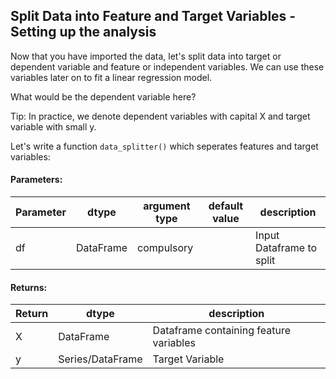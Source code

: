 ## Split Data into Feature and Target Variables - Setting up the analysis

Now that you have imported the data, let's split data into target or dependent variable and feature or independent variables. We can use these variables later on to fit a linear regression model.

What would be the dependent variable here?

Tip: In practice, we denote dependent variables with capital X and target variable with small y.

Let's write a function `data_splitter()` which seperates features and target variables:

#### Parameters:

| Parameter | dtype | argument type | default value | description |
| --- | --- | --- | --- | --- |
| df | DataFrame | compulsory |  | Input Dataframe to split |


#### Returns:

| Return | dtype | description |
| --- | --- | --- |
| X | DataFrame | Dataframe containing feature variables |
| y | Series/DataFrame | Target Variable |
